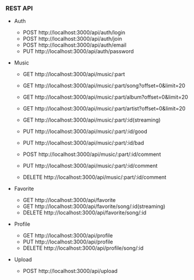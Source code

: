 

### REST API

- Auth
    - POST      http://localhost:3000/api/auth/login                   
    - POST      http://localhost:3000/api/auth/join                    
    - POST      http://localhost:3000/api/auth/email                  
    - PUT       http://localhost:3000/api/auth/password 

- Music
    - GET       http://localhost:3000/api/music/:part
    - GET       http://localhost:3000/api/music/:part/song?offset=0&limit=20
    - GET       http://localhost:3000/api/music/:part/album?offset=0&limit=20
    - GET       http://localhost:3000/api/music/:part/artist?offset=0&limit=20
    
    - GET       http://localhost:3000/api/music/:part/:id(streaming)
    - PUT       http://localhost:3000/api/music/:part/:id/good
    - PUT       http://localhost:3000/api/music/:part/:id/bad
    
    - POST      http://localhost:3000/api/music/:part/:id/comment
    - PUT       http://localhost:3000/api/music/:part/:id/comment
    - DELETE    http://localhost:3000/api/music/:part/:id/comment

- Favorite
    - GET       http://localhost:3000/api/favorite
    - GET       http://localhost:3000/api/favorite/song/:id(streaming)
    - DELETE    http://localhost:3000/api/favorite/song/:id

- Profile   
    - GET       http://localhost:3000/api/profile
    - PUT       http://localhost:3000/api/profile
    - DELETE    http://localhost:3000/api/profile/song/:id

- Upload
    - POST      http://localhost:3000/api/upload